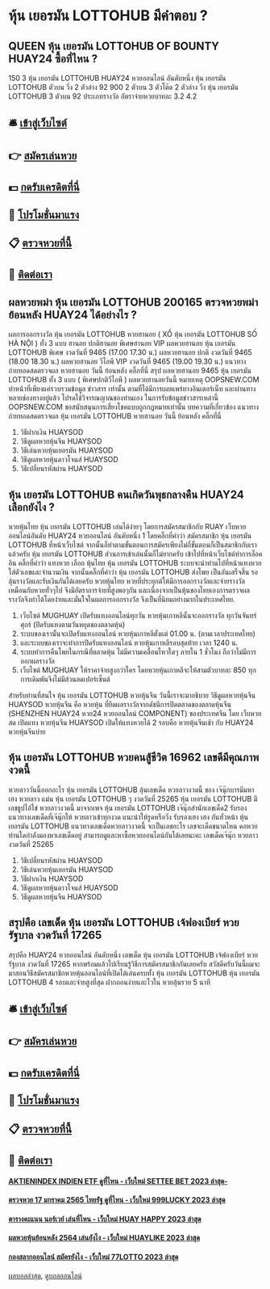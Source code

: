 # หุ้น เยอรมัน LOTTOHUB มีคำตอบ ?
## QUEEN หุ้น เยอรมัน LOTTOHUB OF BOUNTY HUAY24 ซื้อที่ไหน ?
150
3 หุ้น เยอรมัน LOTTOHUB HUAY24 หวยออนไลน์ อันดับหนึ่ง หุ้น เยอรมัน LOTTOHUB ตัวบน
วิ่ง 2 ตัวล่าง
92
900
2 ตัวบน
3 ตัวโต๊ด
2 ตัวล่าง
วิ่ง หุ้น เยอรมัน LOTTOHUB 3 ตัวบน
92
ประเภทรางวัล
อัตราจ่ายหวยบาทละ
3.2
4.2

## 🛎 [เข้าสู่เว็บไซต์](https://bit.ly/3BG5bNw)
## 👉 [สมัครเล่นหวย](https://bit.ly/3BG5bNw)
## 💵 [กดรับเครดิตที่นี่](https://bit.ly/3C3mvgS)
## 👑 [โปรโมชั่นมาแรง](https://bit.ly/3C3mvgS)
## 📋 [ตรวจหวยที่นี้](https://bit.ly/3C3mvgS)
## 📱 [ติดต่อเรา](https://bit.ly/3C3mvgS)

## ผลหวยพม่า หุ้น เยอรมัน LOTTOHUB 200165 ตรวจหวยพม่าย้อนหลัง HUAY24 ได้อย่างไร ?
ผลการออกรางวัล หุ้น เยอรมัน LOTTOHUB หวยฮานอย ( XỔ หุ้น เยอรมัน LOTTOHUB SỐ HÀ NỘI ) ทั้ง 3 แบบ ฮานอย ปกติฮานอย พิเศษฮานอย VIP
ผลหวยฮานอย หุ้น เยอรมัน LOTTOHUB พิเศษ งวดวันที่ 9465 (17.00 17.30 น.)
ผลหวยฮานอย ปกติ งวดวันที่ 9465 (18.00 18.30 น.)
ผลหวยฮานอย วีไอพี VIP งวดวันที่ 9465 (19.00 19.30 น.)
 แนวทางถ่ายทอดสดตรวจผล หวยฮานอย วันนี้ ย้อนหลัง คลิ๊กที่นี่ 
สรุป ผลหวยฮานอย 9465 หุ้น เยอรมัน LOTTOHUB ทั้ง 3 แบบ ( พิเศษปกติวีไอพี ) ผลหวยฮานอยวันนี้
หมายเหตุ OOPSNEW.COM ทำหน้าที่เพียงแค่รวบรวมข้อมูล ข่าวสาร เท่านั้น ตามที่ได้มีการเผยแพร่ทางอินเตอร์เน็ท และผ่านทางหลายช่องทางอยู่แล้ว โปรดใช้วิจารณญาณของท่านเอง ในการรับข้อมูลข่าวสารเหล่านี้ OOPSNEW.COM ขอสนับสนุนการเสี่ยงโชคแบบถูกกฎหมายเท่านั้น
บทความที่เกี่ยวข้อง
แนวทางถ่ายทอดสดตรวจผล หุ้น เยอรมัน LOTTOHUB หวยฮานอย วันนี้ ย้อนหลัง คลิ๊กที่นี่
1. วิธีฝากเงิน HUAYSOD
2. วิธีดูผลหวยหุ้นจีน HUAYSOD
3. วิธีเล่นหวยหุ้นเยอรมัน HUAYSOD
4. วิธีดูผลหวยหุ้นดาวโจนส์ HUAYSOD
5. วิธีเปลี่ยนรหัสผ่าน HUAYSOD

## หุ้น เยอรมัน LOTTOHUB คนเกิดวันพุธกลางคืน HUAY24 เลือกยังไง ?
หวยหุ้นไทย หุ้น เยอรมัน LOTTOHUB เล่นได้ง่ายๆ โดยการสมัครสมาชิกกับ RUAY เว็บหวยออนไลน์อันดับ HUAY24 หวยออนไลน์ อันดับหนึ่ง 1 โดยคลิ๊กที่คำว่า สมัครสมาชิก หุ้น เยอรมัน LOTTOHUB ที่หน้าเว็บไซต์ จากนั้นก็ทำตามขั้นตอนการสมัครเพียงไม่กี่ขั้นตอนก็เป็นสมาชิกกับเราแล้วครับ หุ้น เยอรมัน LOTTOHUB ส่วนการเข้าเล่นนั้นก็ไม่ยากครับ เข้าไปที่หน้าเว็บไซต์ทำการล็อคอิน คลิ๊กที่คำว่า แทงหวย เลือก หุ้นไทย หุ้น เยอรมัน LOTTOHUB ระบบจะนำท่านไปที่หน้าแทงหวย ใส่ตัวเลขและจำนวนเงิน จากนั้นคลิ๊กที่คำว่า หุ้น เยอรมัน LOTTOHUB ส่งโพย เป็นอันเสร็จสิ้น รอลุ้นรางวัลและรับเงินกันได้เลยครับ
หวยหุ้นไทย หวยที่ประยุกต์ให้มีการออกรางวัลและจ่ายรางวัลเหมือนกับหวยทั่วๆไป จึงมีอัตราการจ่ายที่สูงพอๆกัน และเนื่องจากเป็นหุ้นของไทยเองการตรวจผลรางวัลจึงทำได้โดยง่ายและมั่นใจในผลการออกรางวัล จึงเป็นที่นิยมอย่างมากในประเทศไทย.
1. เว็บไซต์ MUGHUAY เปิดรับแทงออนไลน์ทุกวัน หวยหุ้นเกาหลีนั้นจะออกรางวัล ทุกวันจันทร์ ศุกร์ (ปิดรับแทงตามวันหยุดของตลาดหุ้น)
2. ระบบของเรานั้นจะเปิดรับแทงออนไลน์ หวยหุ้นเกาหลีตั้งแต่ 01.00 น. (ตามเวลาประเทศไทย)
3. และระบบของเราจะทำการปิดรับแทงออนไลน์ หวยหุ้นเกาหลีรอบสุดท้าย เวลา 1240 น.
4. ระบบทำการคืนโพยในกรณีที่ตลาดหุ้น ไม่มีความเคลื่อนไหวใดๆ ภายใน 1 ชั่วโมง ถือว่าไม่มีการออกผลรางวัล
5. เว็บไซต์ MUGHUAY ให้ราคาจ่ายสูงกว่าใคร โดยหวยหุ้นเกาหลีจะให้สามตัวบาทละ 850 ทุกการเดิมพันจึงไม่มีส่วนลดเปอร์เซ็นต์

สำหรับท่านที่สนใจ หุ้น เยอรมัน LOTTOHUB หวยหุ้นจีน วันนี้เราจะมาอธิบาย วิธีดูผลหวยหุ้นจีน HUAYSOD หวยหุ้นจีน คือ หวยหุ้น ที่ยึดผลรางวัลจากดัชนีการปิดตลาดของตลาดหุ้นจีน (SHENZHEN HUAY24 หวย24 หวยออนไลน์ COMPONENT) ของประเทศจีน โดย เว็บหวยสด เปิดแทง หวยหุ้นจีน HUAYSOD เปิดให้แทงหวยได้ 2 รอบคือ หวยหุ้นจีนเช้า กับ HUAY24 หวยหุ้นจีนบ่าย

## หุ้น เยอรมัน LOTTOHUB หวยคนสู้ชีวิต 16962 เลขดีมีคุณภาพงวดนี้
หวยลาววันนี้ออกอะไร หุ้น เยอรมัน LOTTOHUB ลุ้นเลขเด็ด หวยลาวงวดนี้ ของ เจ๊นุ๊กบารมีมหาเฮง หวยลาว แม่น หุ้น เยอรมัน LOTTOHUB ๆ งวดวันที่ 25265 หุ้น เยอรมัน LOTTOHUB มีเลขธูปไอ้ไข่ หวยลาวงวดนี้ มาจากเพจ หุ้น เยอรมัน LOTTOHUB เจ๊นุ๊กสำนักเลขเด็ด2 รับรองแนวทางเลขเด็ดที่เจ๊นุ๊กให้ หวยลาวเข้าทุกงวด แนะนำให้รูดหรือวิ่ง รับรองเฮง เฮง กันทั่วหน้า หุ้น เยอรมัน LOTTOHUB แนวทางเลขเด็ดหวยลาวงวดนี้ จะเป็นเลขอะไร เลขจะเด็ดขนาดไหน คอหวยท่านใดกำลังมองหาเลขเด็ดอยู่ สามารถดูและหาซื้อหวยออนไลน์กันได้เลยนะคะ
เลขเด็ดเจ๊นุ๊ก หวยลาว งวดวันที่ 25265
1. วิธีเปลี่ยนรหัสผ่าน HUAYSOD
2. วิธีเล่นหวยหุ้นเยอรมัน HUAYSOD
3. วิธีฝากเงิน HUAYSOD
4. วิธีดูผลหวยหุ้นดาวโจนส์ HUAYSOD
5. วิธีดูผลหวยหุ้นจีน HUAYSOD

## สรุปคือ เลขเด็ด หุ้น เยอรมัน LOTTOHUB เจ้ฟองเบียร์ หวยรัฐบาล งวดวันที่ 17265
สรุปคือ HUAY24 หวยออนไลน์ อันดับหนึ่ง เลขเด็ด หุ้น เยอรมัน LOTTOHUB เจ้ฟองเบียร์ หวยรัฐบาล งวดวันที่ 17265 หากพร้อมแล้วไปเรียนรู้วิธีการสมัครสมาชิกกันเลยครับ
สวัสดีครับวันนี้ผมจะมาสอนวิธีสมัครสมาชิกหวยหุ้นออนไลน์ที่เปิดได้เล่นครบทั้ง หุ้น เยอรมัน LOTTOHUB หุ้น เยอรมัน LOTTOHUB 4 รอบและจ่ายสูงที่สุด ฝากถอนง่ายและไวใน หวยลุ้นรวย 5 นาที

## 🛎 [เข้าสู่เว็บไซต์](https://bit.ly/3BG5bNw)
## 👉 [สมัครเล่นหวย](https://bit.ly/3BG5bNw)
## 💵 [กดรับเครดิตที่นี่](https://bit.ly/3C3mvgS)
## 👑 [โปรโมชั่นมาแรง](https://bit.ly/3C3mvgS)
## 📋 [ตรวจหวยที่นี้](https://bit.ly/3C3mvgS)
## 📱 [ติดต่อเรา](https://bit.ly/3C3mvgS)

#### [AKTIENINDEX INDIEN ETF ดูที่ไหน - เว็บใหม่ SETTEE BET 2023 ล่าสุด-](https://atom.io/themes/aktienindex%20indien%20etf%20ดูที่ไหน%20-%20เว็บใหม่%20settee%20bet%202023%20ล่าสุด-)
#### [ตรวจหวย 17 มกราคม 2565 ไทยรัฐ ดูที่ไหน - เว็บใหม่ 999LUCKY 2023 ล่าสุด](https://atom.io/themes/ตรวจหวย%2017%20มกราคม%202565%20ไทยรัฐ%20ดูที่ไหน%20-%20เว็บใหม่%20999lucky%202023%20ล่าสุด)
#### [ตารางคะแนน นอร์เวย์ เล่นที่ไหน - เว็บใหม่ HUAY HAPPY 2023 ล่าสุด](https://atom.io/themes/ตารางคะแนน%20นอร์เวย์%20เล่นที่ไหน%20-%20เว็บใหม่%20huay%20happy%202023%20ล่าสุด)
#### [ผลหวยหุ้นย้อนหลัง 2564 เล่นยังไง - เว็บใหม่ HUAYLIKE 2023 ล่าสุด](https://atom.io/themes/ผลหวยหุ้นย้อนหลัง%202564%20เล่นยังไง%20-%20เว็บใหม่%20huaylike%202023%20ล่าสุด)
#### [กองสลากออนไลน์ สมัครยังไง - เว็บใหม่ 77LOTTO 2023 ล่าสุด](https://atom.io/themes/กองสลากออนไลน์%20สมัครยังไง%20-%20เว็บใหม่%2077lotto%202023%20ล่าสุด)

[ผลบอลล่าสุด](https://siamsport.tv "ผลบอลล่าสุด"), [ดูบอลออนไลน์](https://siamsport.tv/ดูบอลสด "ดูบอลออนไลน์")